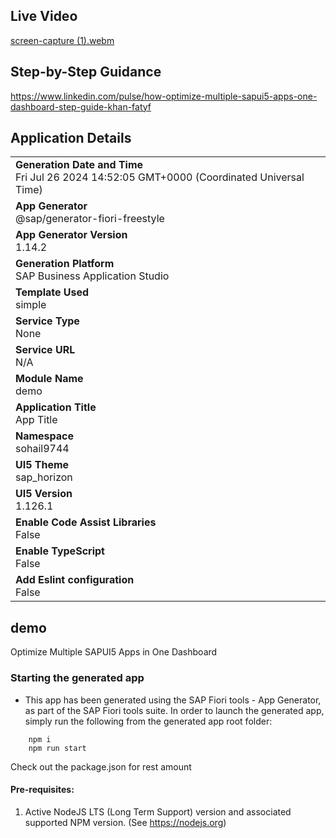 ## Live Video

[screen-capture (1).webm](https://github.com/user-attachments/assets/b10ff43d-3fae-4915-b615-daa12e7576bd)

## Step-by-Step Guidance
https://www.linkedin.com/pulse/how-optimize-multiple-sapui5-apps-one-dashboard-step-guide-khan-fatyf


## Application Details
|               |
| ------------- |
|**Generation Date and Time**<br>Fri Jul 26 2024 14:52:05 GMT+0000 (Coordinated Universal Time)|
|**App Generator**<br>@sap/generator-fiori-freestyle|
|**App Generator Version**<br>1.14.2|
|**Generation Platform**<br>SAP Business Application Studio|
|**Template Used**<br>simple|
|**Service Type**<br>None|
|**Service URL**<br>N/A|
|**Module Name**<br>demo|
|**Application Title**<br>App Title|
|**Namespace**<br>sohail9744|
|**UI5 Theme**<br>sap_horizon|
|**UI5 Version**<br>1.126.1|
|**Enable Code Assist Libraries**<br>False|
|**Enable TypeScript**<br>False|
|**Add Eslint configuration**<br>False|

## demo

Optimize Multiple SAPUI5 Apps in One Dashboard

### Starting the generated app

-   This app has been generated using the SAP Fiori tools - App Generator, as part of the SAP Fiori tools suite.  In order to launch the generated app, simply run the following from the generated app root folder:

```
    npm i
    npm run start
```
Check out the package.json for rest amount

#### Pre-requisites:

1. Active NodeJS LTS (Long Term Support) version and associated supported NPM version.  (See https://nodejs.org)
